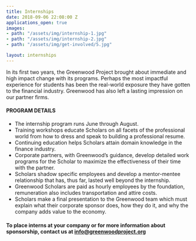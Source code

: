 ```yaml
---
title: Internships
date: 2018-09-06 22:08:00 Z
applications_open: true
images:
- path: "/assets/img/internship-1.jpg"
- path: "/assets/img/internship-2.jpg"
- path: "/assets/img/get-involved/5.jpg"

layout: internships
---
```


In its first two years, the Greenwood Project brought about immediate and high impact change with its programs. Perhaps the most impactful experience for students has been the real-world exposure they have gotten to the financial industry. Greenwood has also left a lasting impression on our partner firms.

#### PROGRAM DETAILS

*   The internship program runs June through August.
*   Training workshops educate Scholars on all facets of the professional world from how to dress and speak to building a professional resume.
*   Continuing education helps Scholars attain domain knowledge in the finance industry.
*   Corporate partners, with Greenwood’s guidance, develop detailed work programs for the Scholar to maximize the effectiveness of their time with the partner.
*   Scholars shadow specific employees and develop a mentor-mentee relationship that has, thus far, lasted well beyond the internship.
*   Greenwood Scholars are paid as hourly employees by the foundation, remuneration also includes transportation and attire costs.
*   Scholars make a final presentation to the Greenwood team which must explain what their corporate sponsor does, how they do it, and why the company adds value to the economy.

#### To place interns at your company or for more information about sponsorship, contact us at info@greenwoodproject.org
